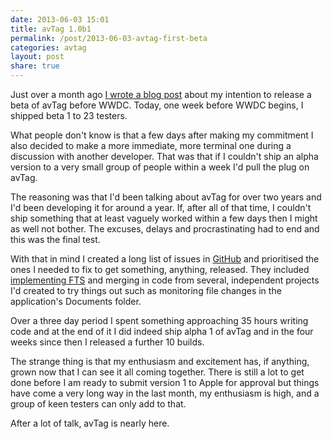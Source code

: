```yaml
---
date: 2013-06-03 15:01
title: avTag 1.0b1
permalink: /post/2013-06-03-avtag-first-beta
categories: avtag
layout: post
share: true
---
```


Just over a month ago [I wrote a blog post](https://swwritings.com/post/2013-04-25-avtag-promise) about my intention to release a beta of avTag before WWDC. Today, one week before WWDC begins, I shipped beta 1 to 23 testers.

What people don't know is that a few days after making my commitment I also decided to make a more immediate, more terminal one during a discussion with another developer. That was that if I couldn't ship an alpha version to a very small group of people within a week I'd pull the plug on avTag.

The reasoning was that I'd been talking about avTag for over two years and I'd been developing it for around a year. If, after all of that time, I couldn't ship something that at least vaguely worked within a few days then I might as well not bother. The excuses, delays and procrastinating had to end and this was the final test.

With that in mind I created a long list of issues in [GitHub](https://github.com) and prioritised the ones I needed to fix to get something, anything, released. They included [implementing FTS](https://swwritings.com/post/2013-04-30-searching-for-speedy-searching) and merging in code from several, independent projects I'd created to try things out such as monitoring file changes in the application's Documents folder.

Over a three day period I spent something approaching 35 hours writing code and at the end of it I did indeed ship alpha 1 of avTag and in the four weeks since then I released a further 10 builds.

The strange thing is that my enthusiasm and excitement has, if anything, grown now that I can see it all coming together. There is still a lot to get done before I am ready to submit version 1 to Apple for approval but things have come a very long way in the last month, my enthusiasm is high, and a group of keen testers can only add to that.

After a lot of talk, avTag is nearly here.
